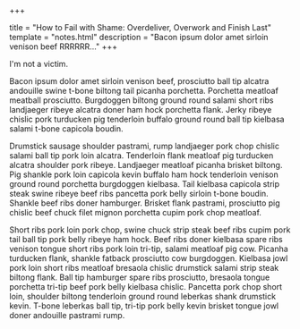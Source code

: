 +++

title = "How to Fail with Shame: Overdeliver, Overwork and Finish Last"
template = "notes.html"
description = "Bacon ipsum dolor amet sirloin venison beef RRRRRR..."
+++

I'm not a victim.

Bacon ipsum dolor amet sirloin venison beef<!-- more -->, prosciutto ball tip alcatra andouille swine t-bone biltong tail picanha porchetta. Porchetta meatloaf meatball prosciutto. Burgdoggen biltong ground round salami short ribs landjaeger ribeye alcatra doner ham hock porchetta flank. Jerky ribeye chislic pork turducken pig tenderloin buffalo ground round ball tip kielbasa salami t-bone capicola boudin.

Drumstick sausage shoulder pastrami, rump landjaeger pork chop chislic salami ball tip pork loin alcatra. Tenderloin flank meatloaf pig turducken alcatra shoulder pork ribeye. Landjaeger meatloaf picanha brisket biltong. Pig shankle pork loin capicola kevin buffalo ham hock tenderloin venison ground <a>round porchetta</a> burgdoggen kielbasa. Tail kielbasa capicola strip steak swine ribeye beef ribs pancetta pork belly sirloin t-bone boudin. Shankle beef ribs doner hamburger. Brisket flank pastrami, prosciutto pig chislic beef chuck filet mignon porchetta cupim pork chop meatloaf.

Short ribs pork loin pork chop, swine chuck strip steak beef ribs cupim pork tail ball tip pork belly ribeye ham hock. Beef ribs doner kielbasa spare ribs venison tongue short ribs pork loin tri-tip, salami meatloaf pig cow. Picanha turducken flank, shankle fatback prosciutto cow burgdoggen. Kielbasa jowl pork loin short ribs meatloaf bresaola chislic drumstick salami strip steak biltong flank. Ball tip hamburger spare ribs prosciutto, bresaola tongue porchetta tri-tip beef pork belly kielbasa chislic. Pancetta pork chop short loin, shoulder biltong tenderloin ground round leberkas shank drumstick kevin. T-bone leberkas ball tip, tri-tip pork belly kevin brisket tongue jowl doner andouille pastrami rump.